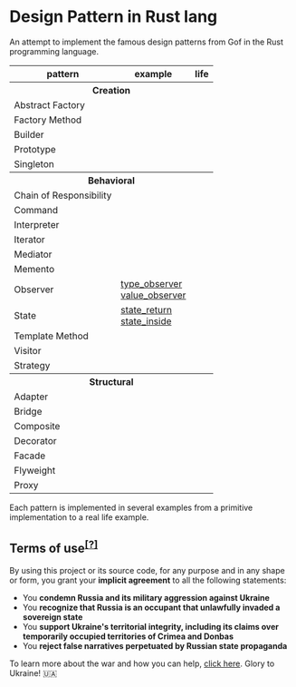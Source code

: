 # Design Pattern in Rust lang
An attempt to implement the famous design patterns from Gof in the Rust programming language.

<table>
  <tr>
    <th>pattern</th>
    <th>example</th>
    <th>life</th>
  </tr>
  <tr>
    <th colspan="3">Creation
  </tr>
  
  <tr>
    <td>Abstract Factory</td>
    <td></td>
    <td></td>
  </tr>
  
  <tr>
    <td>Factory Method</td>
    <td></td>
    <td></td>
  </tr>

  <tr>
    <td>Builder</td>
    <td></td>
    <td></td>
  </tr>

  <tr>
    <td>Prototype</td>
    <td></td>
    <td></td>
  </tr>
  
  <tr>
    <td>Singleton</td>
    <td></td>
    <td></td>
  </tr>
  
  <tr>
    <th colspan="3">Behavioral
  </tr>
  
  <tr>
    <td>Chain of Responsibility</td>
    <td></td>
    <td></td>
  </tr>
  
  <tr>
    <td>Command</td>
    <td></td>
    <td></td>
  </tr>
  
  <tr>
    <td>Interpreter</td>
    <td></td>
    <td></td>
  </tr>
  
  <tr>
    <td>Iterator</td>
    <td></td>
    <td></td>
  </tr>
  
  <tr>
    <td>Mediator</td>
    <td></td>
    <td></td>
  </tr>
 
  <tr>
    <td>Memento</td>
    <td></td>
    <td></td>
  </tr>
  
  <tr>
    <td>Observer</td>
    <td>
        <a href="/patterns/observer/type_observer">type_observer</a><br>
        <a href="/patterns/observer/value_observer/main.rs">value_observer</a><br>
    </td>
    <td></td>
  </tr>
  
  <tr>
    <td>State</td>
    <td>
        <a href="/patterns/state/state_return/main.rs">state_return</a><br>
        <a href="/patterns/state/state_inside/main.rs">state_inside</a>
    </td>
    <td></td>
  </tr>
   
  <tr>
    <td>Template Method</td>
    <td></td>
    <td></td>
  </tr>
  
  <tr>
    <td>Visitor</td>
    <td></td>
    <td></td>
  </tr>
  
  <tr>
    <td>Strategy</td>
    <td></td>
    <td></td>
  </tr>
  
  <tr>
    <th colspan="3">Structural
  </tr>
  
  <tr>
    <td>Adapter</td>
    <td></td>
    <td></td>
  </tr>
  
  <tr>
    <td>Bridge</td>
    <td></td>
    <td></td>
  </tr>
  
  <tr>
    <td>Composite</td>
    <td></td>
    <td></td>
  </tr>
  
  <tr>
    <td>Decorator</td>
    <td></td>
    <td></td>
  </tr>
  
  <tr>
    <td>Facade</td>
    <td></td>
    <td></td>
  </tr>
  
  <tr>
    <td>Flyweight</td>
    <td></td>
    <td></td>
  </tr>
  
  <tr>
    <td>Proxy</td>
    <td></td>
    <td></td>
  </tr>
</table>

Each pattern is implemented in several examples from a primitive implementation to a real life example.


## Terms of use<sup>[[?]](https://github.com/Tyrrrz/.github/blob/master/docs/why-so-political.md)</sup>

By using this project or its source code, for any purpose and in any shape or form, you grant your **implicit agreement** to all the following statements:

- You **condemn Russia and its military aggression against Ukraine**
- You **recognize that Russia is an occupant that unlawfully invaded a sovereign state**
- You **support Ukraine's territorial integrity, including its claims over temporarily occupied territories of Crimea and Donbas**
- You **reject false narratives perpetuated by Russian state propaganda**

To learn more about the war and how you can help, [click here](https://tyrrrz.me/ukraine). Glory to Ukraine! 🇺🇦
